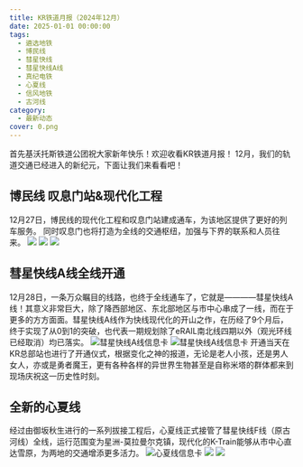 ```yaml
---
title: KR铁道月报（2024年12月）
date: 2025-01-01 00:00:00
tags:
  - 遴选地铁
  - 博民线
  - 彗星快线
  - 彗星快线A线
  - 真纪电铁
  - 心夏线
  - 信风地铁
  - 古河线
category:
  - 最新动态
cover: 0.png
---
```

首先基沃托斯铁道公团祝大家新年快乐！欢迎收看KR铁道月报！
12月，我们的轨道交通已经进入的新纪元，下面让我们来看看吧！
## 博民线 叹息门站&现代化工程
12月27日，博民线的现代化工程和叹息门站建成通车，为该地区提供了更好的列车服务。
同时叹息门也将打造为全线的交通枢纽，加强与下界的联系和人员往来。
![](1_1.png)
![](1_2.png)
![](1_3.png)

## 彗星快线A线全线开通
12月28日，一条万众瞩目的线路，也终于全线通车了，它就是————彗星快线A线！其意义非常巨大，除了降西部地区、东北部地区与市中心串成了一线，而在于更多的方方面面。彗星快线A线作为快线现代化的开山之作，在历经了9个月后，终于实现了从0到1的突破，也代表一期规划除了eRAIL南北线四期以外（观光环线已经取消）均已落实。
![彗星快线A线信息卡](https://r2.kivotosrailway.com/big-image/Image_187778959179094.png)
![彗星快线A线信息卡](2_0.png)
开通当天在KR总部站也进行了开通仪式，根据变化之神的报道，无论是老人小孩，还是男人女人，亦或是勇者魔王，更有各种各样的异世界生物甚至是自称米塔的群体都来到现场庆祝这一历史性时刻。

## 全新的心夏线
经过由御坂秋生进行的一系列拔接工程后，心夏线正式接管了彗星快线F线（原古河线）全线，运行范围变为星洲-莫拉曼尔克镇，现代化的K-Train能够从市中心直达雪原，为两地的交通增添更多活力。
![心夏线信息卡](3_Infocard.png)
![](3_0.png)
![](3_1.png)